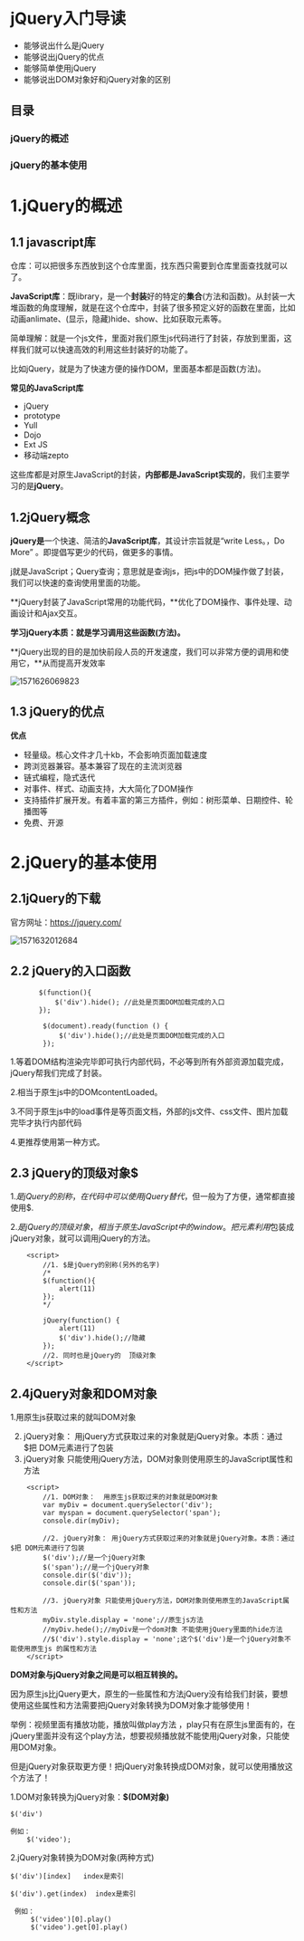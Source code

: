 # jQuery入门导读

- 能够说出什么是jQuery
- 能够说出jQuery的优点
- 能够简单使用jQuery
- 能够说出DOM对象好和jQuery对象的区别

## 目录

### jQuery的概述

### jQuery的基本使用



# 1.jQuery的概述

## 1.1 javascript库

仓库：可以把很多东西放到这个仓库里面，找东西只需要到仓库里面查找就可以了。

**JavaScript库**：既library，是一个**封装**好的特定的**集合**(方法和函数)。从封装一大堆函数的角度理解，就是在这个仓库中，封装了很多预定义好的函数在里面，比如动画anlimate、(显示，隐藏)hide、show、比如获取元素等。

简单理解：就是一个js文件，里面对我们原生js代码进行了封装，存放到里面，这样我们就可以快速高效的利用这些封装好的功能了。

比如jQuery，就是为了快速方便的操作DOM，里面基本都是函数(方法)。

**常见的JavaScript库**

- jQuery
- prototype
- Yull
- Dojo
- Ext JS
- 移动端zepto

这些库都是对原生JavaScript的封装，**内部都是JavaScript实现的**，我们主要学习的是**jQuery**。

## 1.2jQuery概念

**jQuery是**一个快速、简洁的**JavaScript库**，其设计宗旨就是“write Less。，Do More” 。即提倡写更少的代码，做更多的事情。

j就是JavaScript；Query查询；意思就是查询js，把js中的DOM操作做了封装，我们可以快速的查询使用里面的功能。

**jQuery封装了JavaScript常用的功能代码，**优化了DOM操作、事件处理、动画设计和Ajax交互。

**学习jQuery本质：就是学习调用这些函数(方法)。**

**jQuery出现的目的是加快前段人员的开发速度，我们可以非常方便的调用和使用它，**从而提高开发效率

![1571626069823](C:\Users\9527llg\AppData\Roaming\Typora\typora-user-images\1571626069823.png)

## 1.3 jQuery的优点

**优点**

- 轻量级。核心文件才几十kb，不会影响页面加载速度
- 跨浏览器兼容。基本兼容了现在的主流浏览器
- 链式编程，隐式迭代
- 对事件、样式、动画支持，大大简化了DOM操作
- 支持插件扩展开发。有着丰富的第三方插件，例如：树形菜单、日期控件、轮播图等
- 免费、开源

# 2.jQuery的基本使用

## 2.1jQuery的下载

官方网址：https://jquery.com/

![1571632012684](C:\Users\9527llg\AppData\Roaming\Typora\typora-user-images\1571632012684.png)

## 2.2 jQuery的入口函数

```
       $(function(){
           $('div').hide(); //此处是页面DOM加载完成的入口
       });
```

```
        $(document).ready(function () {
            $('div').hide();//此处是页面DOM加载完成的入口
        });
```

1.等着DOM结构渲染完毕即可执行内部代码，不必等到所有外部资源加载完成，jQuery帮我们完成了封装。

2.相当于原生js中的DOMcontentLoaded。

3.不同于原生js中的load事件是等页面文档，外部的js文件、css文件、图片加载完毕才执行内部代码

4.更推荐使用第一种方式。

## 2.3 jQuery的顶级对象$

1.$是jQuery的别称，在代码中可以使用jQuery替代$，但一般为了方便，通常都直接使用$.

2.$是jQuery的顶级对象，相当于原生JavaScript中的window。把元素利用$包装成jQuery对象，就可以调用jQuery的方法。

```
    <script>
        //1. $是jQuery的别称(另外的名字)
        /*
        $(function(){
            alert(11)
        });
        */

        jQuery(function() {
            alert(11)
            $('div').hide();//隐藏
        });
        //2. 同时也是jQuery的  顶级对象
    </script>
```

## 2.4jQuery对象和DOM对象

   1.用原生js获取过来的就叫DOM对象

2. jQuery对象： 用jQuery方式获取过来的对象就是jQuery对象。本质：通过$把 DOM元素进行了包装
3.  jQuery对象 只能使用jQuery方法，DOM对象则使用原生的JavaScript属性和方法

```
    <script>
        //1. DOM对象：  用原生js获取过来的对象就是DOM对象
        var myDiv = document.querySelector('div');
        var myspan = document.querySelector('span');
        console.dir(myDiv);

        //2. jQuery对象： 用jQuery方式获取过来的对象就是jQuery对象。本质：通过$把 DOM元素进行了包装
        $('div');//是一个jQuery对象
        $('span');//是一个jQuery对象
        console.dir($('div'));
        console.dir($('span'));
        
        //3. jQuery对象 只能使用jQuery方法，DOM对象则使用原生的JavaScript属性和方法
        myDiv.style.display = 'none';//原生js方法  
        //myDiv.hede();//myDiv是一个dom对象 不能使用jQuery里面的hide方法
        //$('div').style.display = 'none';这个$('div')是一个jQuery对象不能使用原生js 的属性和方法
    </script>
```

**DOM对象与jQuery对象之间是可以相互转换的。**

因为原生js比jQuery更大，原生的一些属性和方法jQuery没有给我们封装，要想使用这些属性和方法需要把jQuery对象转换为DOM对象才能够使用！

举例：视频里面有播放功能，播放叫做play方法 ，play只有在原生js里面有的，在jQuery里面并没有这个play方法，想要视频播放就不能使用jQuery对象，只能使用DOM对象。

但是jQuery对象获取更方便！把jQuery对象转换成DOM对象，就可以使用播放这个方法了！

1.DOM对象转换为jQuery对象：**$(DOM对象)**

```
$('div')

例如：
    $('video');
```

2.jQuery对象转换为DOM对象(两种方式)

```
$('div')[index]   index是索引
```

```
$('div').get(index)  index是索引

 例如：
     $('video')[0].play()
     $('video').get[0].play()
```

